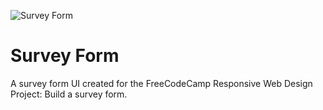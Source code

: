![Survey Form](/FreeCodeCamp/prj01_surveyform/img/survey_form.png)

# Survey Form
A survey form UI created for the FreeCodeCamp Responsive Web Design Project: Build a survey form.<br/>